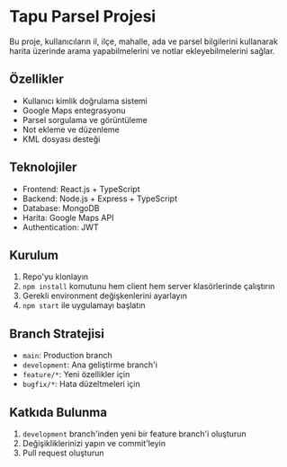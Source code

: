 # Tapu Parsel Projesi

Bu proje, kullanıcıların il, ilçe, mahalle, ada ve parsel bilgilerini kullanarak harita üzerinde arama yapabilmelerini ve notlar ekleyebilmelerini sağlar.

## Özellikler

- Kullanıcı kimlik doğrulama sistemi
- Google Maps entegrasyonu
- Parsel sorgulama ve görüntüleme
- Not ekleme ve düzenleme
- KML dosyası desteği

## Teknolojiler

- Frontend: React.js + TypeScript
- Backend: Node.js + Express + TypeScript
- Database: MongoDB
- Harita: Google Maps API
- Authentication: JWT

## Kurulum

1. Repo'yu klonlayın
2. `npm install` komutunu hem client hem server klasörlerinde çalıştırın
3. Gerekli environment değişkenlerini ayarlayın
4. `npm start` ile uygulamayı başlatın

## Branch Stratejisi

- `main`: Production branch
- `development`: Ana geliştirme branch'i
- `feature/*`: Yeni özellikler için
- `bugfix/*`: Hata düzeltmeleri için

## Katkıda Bulunma

1. `development` branch'inden yeni bir feature branch'i oluşturun
2. Değişikliklerinizi yapın ve commit'leyin
3. Pull request oluşturun
